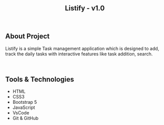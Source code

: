 <h2 align="center">
 Listify - v1.0<br/> </h2>
  
</h2>
<br/>

## About Project
Listify is a  simple Task management application which is designed to add, track the daily tasks with interactive features like task addition, search.


<br/>


## Tools & Technologies

- HTML
- CSS3
- Bootstrap 5
- JavaScript
- VsCode
- Git & GitHub
